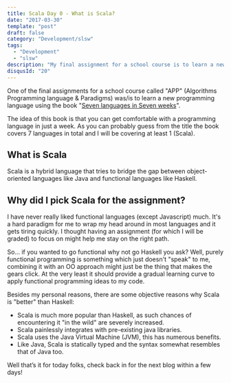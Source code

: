 ```yaml
---
title: Scala Day 0 - What is Scala?
date: "2017-03-30"
template: "post"
draft: false
category: "Development/slsw"
tags:
  - "Development"
  - "slsw"
description: "My final assignment for a school course is to learn a new language from a book (uh-oh). I picked Scala and here's why"
disqusId: "20"
---
```


One of the final assignments for a school course called "APP" (Algorithms Programming language & Paradigms) was/is to learn a new programming language using the book "[Seven languages in Seven weeks](https://pragprog.com/book/btlang/seven-languages-in-seven-weeks)".

The idea of this book is that you can get comfortable with a programming language in just a week. As you can probably guess from the title the book covers 7 languages in total and I will be covering at least 1 (Scala).

## What is Scala

Scala is a hybrid language that tries to bridge the gap between object-oriented languages like Java and functional languages like Haskell.

## Why did I pick Scala for the assignment?

I have never really liked functional languages (except Javascript) much. It's a hard paradigm for me to wrap my head around in most languages and it gets tiring quickly. I thought having an assignment (for which I will be graded) to focus on might help me stay on the right path.

So... if you wanted to go functional why not go Haskell you ask? Well, purely functional programming is something which just doesn't "speak" to me, combining it with an OO approach might just be the thing that makes the gears click. At the very least it should provide a gradual learning curve to apply functional programming ideas to my code.

Besides my personal reasons, there are some objective reasons why Scala is "better" than Haskell:

- Scala is much more popular than Haskell, as such chances of encountering it "in the wild" are severely increased.
- Scala painlessly integrates with pre-existing java libraries.
- Scala uses the Java Virtual Machine (JVM), this has numerous benefits.
- Like Java, Scala is statically typed and the syntax somewhat resembles that of Java too.

Well that’s it for today folks, check back in for the next blog within a few days!
